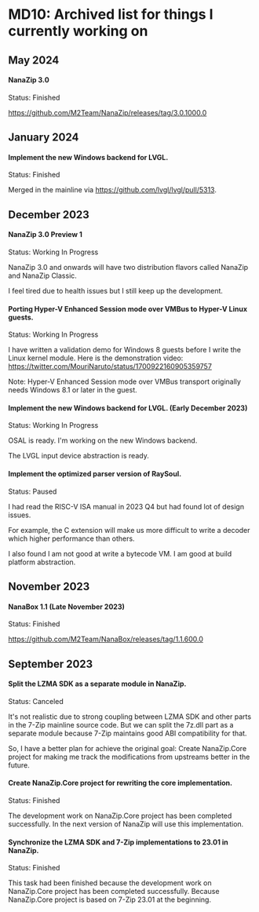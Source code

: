 ﻿# MD10: Archived list for things I currently working on

## May 2024

#### NanaZip 3.0

Status: Finished

https://github.com/M2Team/NanaZip/releases/tag/3.0.1000.0

## January 2024

#### Implement the new Windows backend for LVGL.

Status: Finished

Merged in the mainline via https://github.com/lvgl/lvgl/pull/5313.

## December 2023

#### NanaZip 3.0 Preview 1

Status: Working In Progress

NanaZip 3.0 and onwards will have two distribution flavors called NanaZip and
NanaZip Classic.

I feel tired due to health issues but I still keep up the development.

#### Porting Hyper-V Enhanced Session mode over VMBus to Hyper-V Linux guests.

Status: Working In Progress

I have written a validation demo for Windows 8 guests before I write the Linux
kernel module. Here is the demonstration video:
https://twitter.com/MouriNaruto/status/1700922160905359757

Note: Hyper-V Enhanced Session mode over VMBus transport originally needs
Windows 8.1 or later in the guest.

#### Implement the new Windows backend for LVGL. (Early December 2023)

Status: Working In Progress

OSAL is ready. I'm working on the new Windows backend.

The LVGL input device abstraction is ready.

#### Implement the optimized parser version of RaySoul.

Status: Paused

I had read the RISC-V ISA manual in 2023 Q4 but had found lot of design issues.

For example, the C extension will make us more difficult to write a decoder
which higher performance than others.

I also found I am not good at write a bytecode VM. I am good at build platform 
abstraction.

## November 2023

#### NanaBox 1.1 (Late November 2023)

Status: Finished

https://github.com/M2Team/NanaBox/releases/tag/1.1.600.0

## September 2023

#### Split the LZMA SDK as a separate module in NanaZip. 

Status: Canceled

It's not realistic due to strong coupling between LZMA SDK and other parts in
the 7-Zip mainline source code. But we can split the 7z.dll part as a separate
module because 7-Zip maintains good ABI compatibility for that.

So, I have a better plan for achieve the original goal: Create NanaZip.Core
project for making me track the modifications from upstreams better in the
future.

#### Create NanaZip.Core project for rewriting the core implementation.

Status: Finished

The development work on NanaZip.Core project has been completed successfully.
In the next version of NanaZip will use this implementation.

#### Synchronize the LZMA SDK and 7-Zip implementations to 23.01 in NanaZip.

Status: Finished

This task had been finished because the development work on NanaZip.Core project
has been completed successfully. Because NanaZip.Core project is based on 7-Zip
23.01 at the beginning.
